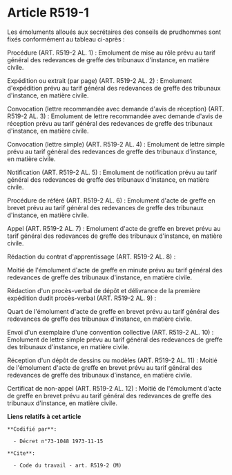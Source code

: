 # Article R519-1

Les émoluments alloués aux secrétaires des conseils de prudhommes sont fixés conformément au tableau ci-après :

Procédure (ART. R519-2 AL. 1) : Emolument de mise au rôle prévu au tarif général des redevances de greffe des tribunaux
d'instance, en matière civile.

Expédition ou extrait (par page) (ART. R519-2 AL. 2) : Emolument d'expédition prévu au tarif général des redevances de greffe
des tribunaux d'instance, en matière civile.

Convocation (lettre recommandée avec demande d'avis de réception) (ART. R519-2 AL. 3) : Emolument de lettre recommandée avec
demande d'avis de réception prévu au tarif général des redevances de greffe des tribunaux d'instance, en matière civile.

Convocation (lettre simple) (ART. R519-2 AL. 4) : Emolument de lettre simple prévu au tarif général des redevances de greffe
des tribunaux d'instance, en matière civile.

Notification (ART. R519-2 AL. 5) : Emolument de notification prévu au tarif général des redevances de greffe des tribunaux
d'instance, en matière civile.

Procédure de référé (ART. R519-2 AL. 6) : Emolument d'acte de greffe en brevet prévu au tarif général des redevances de
greffe des tribunaux d'instance, en matière civile.

Appel (ART. R519-2 AL. 7) : Emolument d'acte de greffe en brevet prévu au tarif général des redevances de greffe des
tribunaux d'instance, en matière civile.

Rédaction du contrat d'apprentissage (ART. R519-2 AL. 8) :

Moitié de l'émolument d'acte de greffe en minute prévu au tarif général des redevances de greffe des tribunaux d'instance, en
matière civile.

Rédaction d'un procès-verbal de dépôt et délivrance de la première expédition dudit procès-verbal (ART. R519-2 AL. 9) :

Quart de l'émolument d'acte de greffe en brevet prévu au tarif général des redevances de greffe des tribunaux d'instance, en
matière civile.

Envoi d'un exemplaire d'une convention collective (ART. R519-2 AL. 10) : Emolument de lettre simple prévu au tarif général
des redevances de greffe des tribunaux d'instance, en matière civile.

Réception d'un dépôt de dessins ou modèles (ART. R519-2 AL. 11) : Moitié de l'émolument d'acte de greffe en brevet prévu au
tarif général des redevances de greffe des tribunaux d'instance, en matière civile.

Certificat de non-appel (ART. R519-2 AL. 12) : Moitié de l'émolument d'acte de greffe en brevet prévu au tarif général des
redevances de greffe des tribunaux d'instance, en matière civile.

**Liens relatifs à cet article**

	**Codifié par**:

	  - Décret n°73-1048 1973-11-15

	**Cite**:

	  - Code du travail - art. R519-2 (M)
